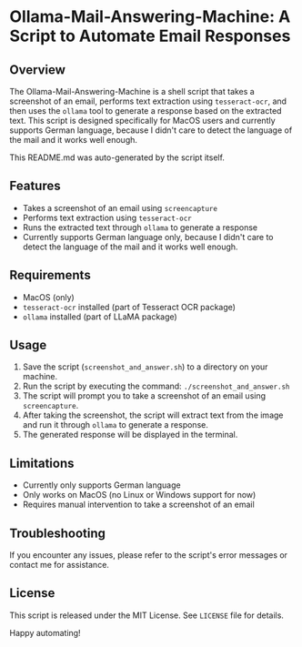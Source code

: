 Ollama-Mail-Answering-Machine: A Script to Automate Email Responses
===============================================================

**Overview**
------------

The Ollama-Mail-Answering-Machine is a shell script that takes a screenshot of an email, performs text extraction using `tesseract-ocr`, and then uses the `ollama` tool to generate a response based on the extracted text. This script is designed specifically for MacOS users and currently supports German language, because I didn't care to detect the language of the mail and it works well enough.

This README.md was auto-generated by the script itself.

**Features**
------------

* Takes a screenshot of an email using `screencapture`
* Performs text extraction using `tesseract-ocr`
* Runs the extracted text through `ollama` to generate a response
* Currently supports German language only, because I didn't care to detect the language of the mail and it works well enough.

**Requirements**
----------------

* MacOS (only)
* `tesseract-ocr` installed (part of Tesseract OCR package)
* `ollama` installed (part of LLaMA package)

**Usage**
---------

1. Save the script (`screenshot_and_answer.sh`) to a directory on your machine.
2. Run the script by executing the command: `./screenshot_and_answer.sh`
3. The script will prompt you to take a screenshot of an email using `screencapture`.
4. After taking the screenshot, the script will extract text from the image and run it through `ollama` to generate a response.
5. The generated response will be displayed in the terminal.

**Limitations**
----------------

* Currently only supports German language
* Only works on MacOS (no Linux or Windows support for now)
* Requires manual intervention to take a screenshot of an email

**Troubleshooting**
--------------------

If you encounter any issues, please refer to the script's error messages or contact me for assistance.

**License**
---------

This script is released under the MIT License. See `LICENSE` file for details.

Happy automating!
